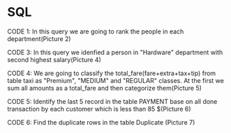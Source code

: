 # SQL
CODE 1: In this query we are going to rank the people in each department(Picture 2)

CODE 3: In this query we idenfied a person in "Hardware" department with second highest salary(Picture 4)

CODE 4: We are going to classify the total_fare(fare+extra+tax+tip) from table taxi as "Premium", "MEDIUM" and "REGULAR" classes. At the first we sum all amounts as a total_fare and then 
categorize them(Picture 5)

CODE 5: Identify the last  5 record in the table PAYMENT base on  all done transaction by each customer which is less than 85 $(Picture 6)

CODE 6: Find the duplicate rows in the table Duplicate (Picture 7)

